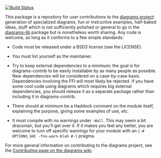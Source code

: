 [![Build Status](https://secure.travis-ci.org/diagrams/diagrams-contrib.png)](http://travis-ci.org/diagrams/diagrams-contrib)

This package is a repository for user contributions to the
[diagrams project](http://projects.haskell.org/diagrams): generation
of specialized diagrams, fun or instructive examples, half-baked
ideas, stuff which is not sufficiently polished or general to go in
the [diagrams-lib](http://github.com/diagrams/diagrams-lib) package
but is nonetheless worth sharing.  Any code is welcome, as long as it
conforms to a few simple standards:

* Code must be released under a BSD3 license (see the LICENSE).

* You must list yourself as the maintainer.

* Try to keep external dependencies to a minimum; the goal is for
  diagrams-contrib to be easily installable by as many people as
  possible.  New dependencies will be considered on a case-by-case
  basis.  Dependencies involving the FFI will most likely be
  rejected.  If you have some cool code using diagrams which
  requires big external dependencies, you should release it as a
  separate package rather than including it in diagrams-contrib.

* There should at minimum be a Haddock comment on the module itself,
  explaining the purpose, giving some examples of use, *etc.*

* It must compile with no warnings under `-Wall`. This may seem a bit
  draconian, but you'll get over it.  If it makes you feel any
  better, you are welcome to turn off specific warnings for your
  module with an `{-# OPTIONS_GHC -fno-warn-blah #-}` pragma.

For more general information on contributing to the diagrams project,
see the [Contributing page on the diagrams wiki](http://www.haskell.org/haskellwiki/Diagrams/Contributing).
